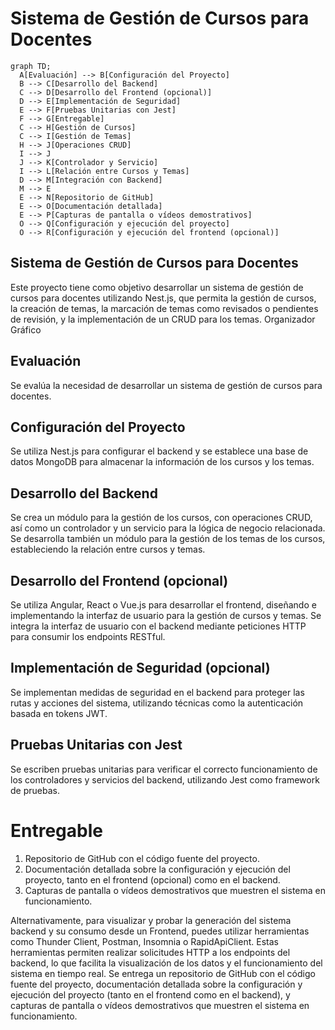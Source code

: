 # Sistema de Gestión de Cursos para Docentes

```mermaid
graph TD;
  A[Evaluación] --> B[Configuración del Proyecto]
  B --> C[Desarrollo del Backend]
  C --> D[Desarrollo del Frontend (opcional)]
  D --> E[Implementación de Seguridad]
  E --> F[Pruebas Unitarias con Jest]
  F --> G[Entregable]
  C --> H[Gestión de Cursos]
  C --> I[Gestión de Temas]
  H --> J[Operaciones CRUD]
  I --> J
  J --> K[Controlador y Servicio]
  I --> L[Relación entre Cursos y Temas]
  D --> M[Integración con Backend]
  M --> E
  E --> N[Repositorio de GitHub]
  E --> O[Documentación detallada]
  E --> P[Capturas de pantalla o vídeos demostrativos]
  O --> Q[Configuración y ejecución del proyecto]
  O --> R[Configuración y ejecución del frontend (opcional)]

```
## Sistema de Gestión de Cursos para Docentes

Este proyecto tiene como objetivo desarrollar un sistema de gestión de cursos para docentes utilizando Nest.js, que permita la gestión de cursos, la creación de temas, la marcación de temas como revisados o pendientes de revisión, y la implementación de un CRUD para los temas.
Organizador Gráfico

## Evaluación

Se evalúa la necesidad de desarrollar un sistema de gestión de cursos para docentes.

## Configuración del Proyecto

Se utiliza Nest.js para configurar el backend y se establece una base de datos MongoDB para almacenar la información de los cursos y los temas.

## Desarrollo del Backend

Se crea un módulo para la gestión de los cursos, con operaciones CRUD, así como un controlador y un servicio para la lógica de negocio relacionada. Se desarrolla también un módulo para la gestión de los temas de los cursos, estableciendo la relación entre cursos y temas.

## Desarrollo del Frontend (opcional)

Se utiliza Angular, React o Vue.js para desarrollar el frontend, diseñando e implementando la interfaz de usuario para la gestión de cursos y temas. Se integra la interfaz de usuario con el backend mediante peticiones HTTP para consumir los endpoints RESTful.

## Implementación de Seguridad (opcional)

Se implementan medidas de seguridad en el backend para proteger las rutas y acciones del sistema, utilizando técnicas como la autenticación basada en tokens JWT.

## Pruebas Unitarias con Jest

Se escriben pruebas unitarias para verificar el correcto funcionamiento de los controladores y servicios del backend, utilizando Jest como framework de pruebas.

# Entregable

1.  Repositorio de GitHub con el código fuente del proyecto.
2.  Documentación detallada sobre la configuración y ejecución del proyecto, tanto en el frontend (opcional) como en el backend.
3.  Capturas de pantalla o vídeos demostrativos que muestren el sistema en funcionamiento.

Alternativamente, para visualizar y probar la generación del sistema backend y su consumo desde un Frontend, puedes utilizar herramientas como Thunder Client, Postman, Insomnia o RapidApiClient. Estas herramientas permiten realizar solicitudes HTTP a los endpoints del backend, lo que facilita la visualización de los datos y el funcionamiento del sistema en tiempo real.
Se entrega un repositorio de GitHub con el código fuente del proyecto, documentación detallada sobre la configuración y ejecución del proyecto (tanto en el frontend como en el backend), y capturas de pantalla o vídeos demostrativos que muestren el sistema en funcionamiento.
